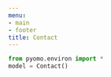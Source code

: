 ```yaml
---
menu:
- main
- footer
title: Contact
---
```


```python
from pyomo.environ import *
model = Contact()
```